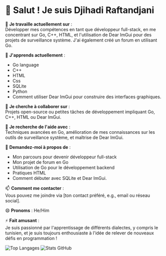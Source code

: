 # 👋 Salut ! Je suis Djihadi Raftandjani

🔭 **Je travaille actuellement sur** :  
Développer mes compétences en tant que développeur full-stack, en me concentrant sur Go, C++, HTML, et l'utilisation de Dear ImGui pour des projets de surveillance système. J'ai également créé un forum en utilisant Go.

🌱 **J'apprends actuellement** :  
- Go language  
- C++  
- HTML
- Css
- SQLite
- Python
- Comment utiliser Dear ImGui pour construire des interfaces graphiques.

👯 **Je cherche à collaborer sur** :  
Projets open-source ou petites tâches de développement impliquant Go, C++, HTML ou Dear ImGui.

🤔 **Je recherche de l'aide avec** :  
Techniques avancées en Go, amélioration de mes connaissances sur les outils de surveillance système, et maîtrise de Dear ImGui.

💬 **Demandez-moi à propos de** :  
- Mon parcours pour devenir développeur full-stack  
- Mon projet de forum en Go  
- Utilisation de Go pour le développement backend  
- Pratiques HTML  
- Comment débuter avec SQLite et Dear ImGui.

📫 **Comment me contacter** :  
Vous pouvez me joindre via [ton contact préféré, e.g., email ou réseau social].

😄 **Pronoms** : He/Him

⚡ **Fait amusant** :  
Je suis passionné par l'apprentissage de différents dialectes, y compris le tunisien, et je suis toujours enthousiaste à l'idée de relever de nouveaux défis en programmation !


![Top Langages](https://github-readme-stats.vercel.app/api/top-langs/?username=Zanakan12&layout=compact)
![Stats GitHub](https://github-readme-stats.vercel.app/api?username=Zanakan12&show_icons=true&count_private=true&theme=radical)
